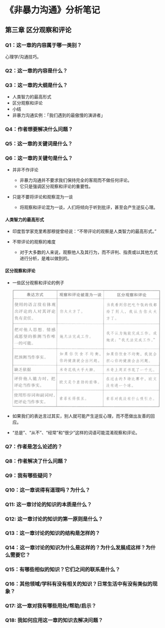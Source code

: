 # 《非暴力沟通》分析笔记

## 第三章 区分观察和评论

### Q1：这一章的内容属于哪一类别？

心理学/沟通技巧。

### Q2：这一章的内容是什么？

### Q3：这一章的大纲是什么？

- 人类智力的最高形式
- 区分观察和评论
- 小结
- 非暴力沟通实例：「我们遇到的最傲慢的演讲者」

### Q4：作者想要解决什么问题？

### Q5：这一章的关键词是什么？

### Q6：这一章的关键句是什么？

- 并非不作评论
  - 非暴力沟通并不要求我们保持完全的客观而不做任何评论。
  - 它只是强调区分观察和评论的重要性。

- 只是不要将评论和观察混为一谈
  - 将观察和评论混为一谈，人们将倾向于听到批评，甚至会产生逆反心理。

#### 人类智力的最高形式

- 印度哲学家克里希那穆提曾经说：“不带评论的观察是人类智力的最高形式。”

- 不带评论的观察的难度
  - 对于大多数的人来说，观察他人及其行为，而不评判、指责或以其他方式进行分析，是难以做到的。

#### 区分观察和评论

- 一些区分观察和评论的例子

  ![observe_vs_comment](images/observe_vs_comment.png)

- 如果我们的表达言过其实，别人就可能产生逆反心理，而不愿做出友善的回应。

- “总是”、“从不”、“经常”和“很少”这样的词语可能混淆观察和评论。

### Q7：作者是怎么论述的？

### Q8：作者解决了什么问题？

### Q9：我有哪些疑问？

### Q10：这一章说得有道理吗？为什么？

### Q11: 这一章讨论的知识的本质是什么？

### Q12: 这一章讨论的知识的第一原则是什么？

### Q13：这一章讨论的知识的结构是怎样的？

### Q14：这一章讨论的知识为什么是这样的？为什么发展成这样？为什么需要它？

### Q15：有哪些相似的知识？它们之间的联系是什么？

### Q16：其他领域/学科有没有相关的知识？日常生活中有没有类似的现象？

### Q17: 这一章对我有哪些用处/帮助/启示？

### Q18: 我如何应用这一章的知识去解决问题？
